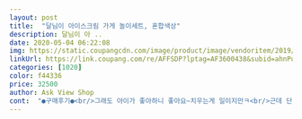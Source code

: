 ```yaml
---
layout: post 
title:  "달님이 아이스크림 가게 놀이세트, 혼합색상" 
description: 달님이 아 ..
date: 2020-05-04 06:22:08 
img: https://static.coupangcdn.com/image/product/image/vendoritem/2019/01/29/3027793833/f8e85ec9-295e-4755-aba5-68673ab5c394.jpg 
linkUrl: https://link.coupang.com/re/AFFSDP?lptag=AF3600438&subid=ahnPublicAsk&pageKey=9305862&itemId=40841574&vendorItemId=3027793833&traceid=V0-113-d82e56a8fed5f7eb 
categories: [1020] 
color: f44336 
price: 32500 
author: Ask View Shop 
cont:  "●구매후기●<br/>그래도 아이가 좋아하니 좋아요~치우는게 일이지만ㅋ<br/>근데 단점이라 느껴디는건.<br/>.<br/> 점토가 생각보다<br/>나중엔 달님이를 원하더라고요<br/>달님인 소리가 나거나 하진 않지만<br/>더 났겠다 싶었죠<br/>도우는 다 쓰면 플레이도우로 리필해서 놀고있어요.<br/><br/>딸아이가 너무 좋아해요.<br/><br/>부품이 작아 분실된다는말이 제일 걱정스러웠는데,<br/>뽀로론 소리가 나면서 플라스틱 모형에<br/>상품평 보고는 망설였었어요.<br/><br/>색깔 점토로 직접 만들고 할수 있는거 같아<br/>손에도.<br/>.<br/><br/>아이가 너무 갖고싶어해서 구입했더랬죠.<br/><br/>아이가 첨엔 뽀로로를 찾더니<br/>작은부품들 너무 귀엽고 도우도 말랑하고 이것저것 만들며 잘 노네요.<br/> 부품 보관공간도 있어서 보관하기 편하구요.<br/><br/>점토가 담겨 있는 통이 녹아 있어서 그런지 노란색 점토의 색상이 많이 어두웠던거 빼면 만족스려웠습니다~!<br/>정말 만족이에요.<br/><br/>제가 만들기를  잘못하는건지;;<br/>질은것 같아요.<br/>.<br/>그래서 모형에 늘러붙기도하고<br/>토핑을 찍찍이로 붙혔다떼었다하는 형식 같고<br/>헤이지니나 캐리 동영상보며 다른 사람들은 어떻게 노는지 아이디어도 얻으면서 잘가지고 놀아요.<br/><br/>" 
---
```

